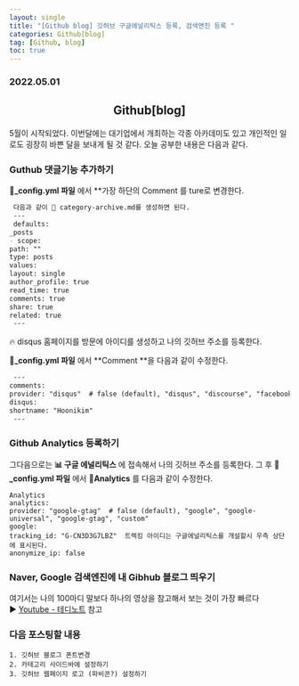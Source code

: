 ```yaml
---
layout: single
title: "[Github blog] 깃허브 구글에널리틱스 등록, 검색엔진 등록 "
categories: Github[blog]
tag: [Github, blog]
toc: true
---
```

### 2022.05.01
## <center> Github[blog] 
5월이 시작되었다. 이번달에는 대기업에서 개최하는 각종 아카데미도 있고 개인적인 일로도 굉장히 바쁜 달을 보내게 될 것 같다. 
오늘 공부한 내용은 다음과 같다. 

### Guthub 댓글기능 추가하기 
**📜_config.yml 파일** 에서 **가장 하단의 Comment 를 ture로 변경한다. 
 ```md
  다음과 같이 📜 category-archive.md를 생성하면 된다.
  ---
  defaults:
 _posts
- scope:
path: ""
type: posts
values:
layout: single
author_profile: true
read_time: true
comments: true
share: true
related: true
  ---
 ```
🔥 disqus	홈페이지를 방문에 아이디를 생성하고 나의 깃허브 주소를 등록한다. 

  **📜_config.yml 파일** 에서  **Comment 	**을 다음과 같이 수정한다. 
 ```md
  ---
 comments:
provider: "disqus"  # false (default), "disqus", "discourse", "facebook", "staticman", "staticman_v2", "utterances", "giscus", "custom"
disqus:
shortname: "Hoonikim"
  ---
 ```

 ### Github Analytics	등록하기 
그다음으로는  **📊 구글 에널리틱스** 에 접속해서 나의 깃허브 주소를 등록한다.
그 후 **📜_config.yml 파일** 에서  **Analytics** 를 다음과 같이 수정한다. 
 ```
Analytics
analytics:
provider: "google-gtag"  # false (default), "google", "google-universal", "google-gtag", "custom"
google:
tracking_id: "G-CN3D3G7LBZ"  트렉킹 아이디는 구글에널리틱스를 개설할시 우측 상단에 표시된다.
anonymize_ip: false
 ```

###  Naver, Google 검색엔진에 내 Gibhub 블로그 띄우기 
 여기서는 나의 100마디 말보다 하나의 영상을 참고해서 보는 것이 가장 빠르다 <br>
  ▶️  [Youtube - 테디노트](https://www.youtube.com/watch?v=OxRZrg0u6h4)   참고

### 다음 포스팅할 내용 

  ```
  1. 깃허브 블로그 폰트변경 
  2. 카테고리 사이드바에 설정하기 
  3. 깃허브 웹페이지 로고 (파비콘?) 설정하기 
  ```
